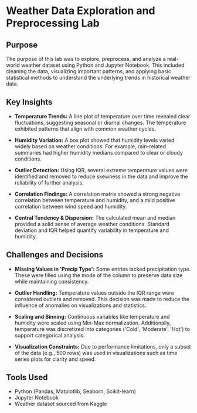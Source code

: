 # Weather Data Exploration and Preprocessing Lab

## Purpose
The purpose of this lab was to explore, preprocess, and analyze a real-world weather dataset using Python and Jupyter Notebook. This included cleaning the data, visualizing important patterns, and applying basic statistical methods to understand the underlying trends in historical weather data.

## Key Insights

- **Temperature Trends:**
  A line plot of temperature over time revealed clear fluctuations, suggesting seasonal or diurnal changes. The temperature exhibited patterns that align with common weather cycles.

- **Humidity Variation:**
  A box plot showed that humidity levels varied widely based on weather conditions. For example, rain-related summaries had higher humidity medians compared to clear or cloudy conditions.

- **Outlier Detection:**
  Using IQR, several extreme temperature values were identified and removed to reduce skewness in the data and improve the reliability of further analysis.

- **Correlation Findings:**
  A correlation matrix showed a strong negative correlation between temperature and humidity, and a mild positive correlation between wind speed and humidity.

- **Central Tendency & Dispersion:**
  The calculated mean and median provided a solid sense of average weather conditions. Standard deviation and IQR helped quantify variability in temperature and humidity.

## Challenges and Decisions

- **Missing Values in 'Precip Type':**
  Some entries lacked precipitation type. These were filled using the mode of the column to preserve data size while maintaining consistency.

- **Outlier Handling:**
  Temperature values outside the IQR range were considered outliers and removed. This decision was made to reduce the influence of anomalies on visualizations and statistics.

- **Scaling and Binning:**
  Continuous variables like temperature and humidity were scaled using Min-Max normalization. Additionally, temperature was discretized into categories ('Cold', 'Moderate', 'Hot') to support categorical analysis.

- **Visualization Constraints:**
  Due to performance limitations, only a subset of the data (e.g., 500 rows) was used in visualizations such as time series plots for clarity and speed.

## Tools Used

- Python (Pandas, Matplotlib, Seaborn, Scikit-learn)
- Jupyter Notebook
- Weather dataset sourced from Kaggle